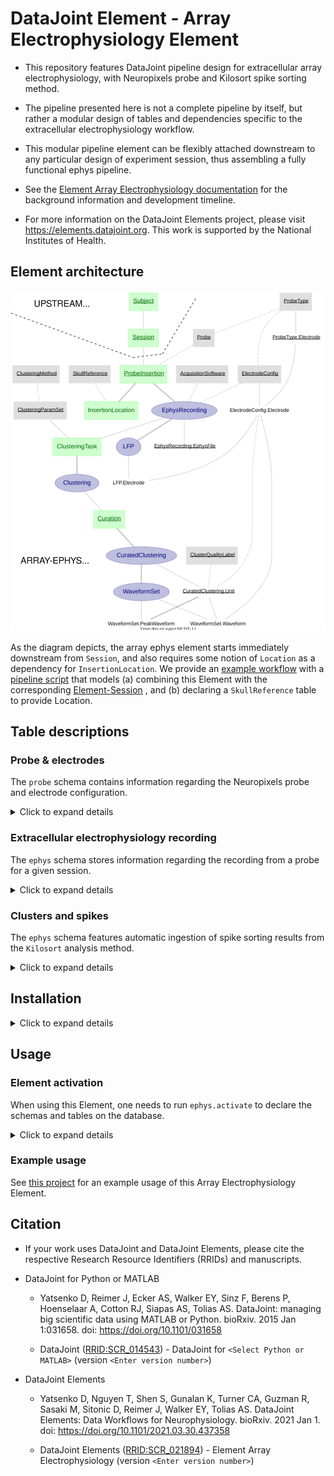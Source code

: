 # DataJoint Element - Array Electrophysiology Element

+ This repository features DataJoint pipeline design for extracellular array electrophysiology, 
with Neuropixels probe and Kilosort spike sorting method. 

+ The pipeline presented here is not a complete pipeline by itself, but rather a modular 
design of tables and dependencies specific to the extracellular electrophysiology workflow. 

+ This modular pipeline element can be flexibly attached downstream 
to any particular design of experiment session, thus assembling a fully functional 
ephys pipeline.

+ See the [Element Array Electrophysiology documentation](https://elements.datajoint.org/description/array_ephys/) for the background information and development timeline.

+ For more information on the DataJoint Elements project, please visit https://elements.datajoint.org.  This work is supported by the National Institutes of Health.

## Element architecture

![element-array-ephys diagram](images/attached_array_ephys_element.svg)

As the diagram depicts, the array ephys element starts immediately downstream from `Session`, 
and also requires some notion of `Location` as a dependency for `InsertionLocation`. We 
provide an [example workflow](https://github.com/datajoint/workflow-array-ephys/) with a 
[pipeline script](https://github.com/datajoint/workflow-array-ephys/blob/main/workflow_array_ephys/pipeline.py)
that models (a) combining this Element with the corresponding [Element-Session](https://github.com/datajoint/element-session)
, and (b) declaring a `SkullReference` table to provide Location.

## Table descriptions

### Probe & electrodes

The `probe` schema contains information regarding the Neuropixels probe and electrode configuration.

<details>
<summary>Click to expand details</summary>

+ `ProbeType` - a lookup table specifying the type of Neuropixels probe (e.g. "neuropixels 1.0", "neuropixels 2.0 single-shank")

+ `ProbeType.Electrode` - all electrode and their properties for a particular probe type
    + An electrode here refers to one recordable electrode site on the Neuropixels probe (e.g. for Neuropixels 1.0, there are 960 sites per shank)

+ `Probe` - record of an actual physical probe, identifiable by some unique ID (e.g. probe's serial number)

+ `ElectrodeConfig` - particular electrode configuration to be used for ephys recording

+ `ElectrodeConfig.Electrode` - corresponding electrodes in `ProbeType.Electrode` that are used for recording in this electrode configuration (e.g. for Neuropixels 1.0 or 2.0, there can be at most 384 electrodes usable for recording per probe)

</details>

### Extracellular electrophysiology recording

The `ephys` schema stores information regarding the recording from a probe for a given session.

<details>
<summary>Click to expand details</summary>

+ `ProbeInsertion` - a surgical insertion of a probe in the brain. Every experimental session consists of one or more entries in `ProbeInsertion` with a corresponding `InsertionLocation` each

+ `EphysRecording` - each `ProbeInsertion` is accompanied by a corresponding `EphysRecording`, specifying the `ElectrodeConfig` used for the recording from the `Probe` defined in such `ProbeInsertion`

</details>

### Clusters and spikes

The `ephys` schema features automatic ingestion of spike sorting results from the `Kilosort` analysis method. 

<details>
<summary>Click to expand details</summary>

+ `Clustering` - specify instance(s) of clustering on an `EphysRecording`, by some `ClusteringMethod`

+ `Curation` - specify instance(s) of curations performed on the output of a given `Clustering`

+ `CuratedClustering` - set of results from a particular round of clustering/curation
    + `CuratedClustering.Unit` - Identified unit(s) from one `Curation`, and the associated properties (e.g. cluster quality, spike times, spike depths, etc.)
    + `WaveformSet` - A set of spike waveforms for units from a given CuratedClustering

</details>

## Installation
<details>
<summary>Click to expand details</summary>

+ Install `element-array-ephys`
    ```
    pip install element-array-ephys
    ```

+ Upgrade `element-array-ephys` previously installed with `pip`
    ```
    pip install --upgrade element-array-ephys
    ```

+ Install `element-interface`
    + `element-interface` is a dependency of `element-array-ephys`, however it is not contained within `requirements.txt`.
    ```
    pip install "element-interface @ git+https://github.com/datajoint/element-interface"
    ```

</details>

## Usage

### Element activation

When using this Element, one needs to run `ephys.activate` to declare the schemas and tables on the database.

<details>
<summary>Click to expand details</summary>

To activate the `element-array-ephys`, ones need to provide:

1. Schema names
    + schema name for the probe module
    + schema name for the ephys module

2. Upstream tables
    + Session table: A set of keys identifying a recording session (see [Element-Session](https://github.com/datajoint/element-session)).
    + SkullReference table: A reference table for InsertionLocation, specifying the skull reference (see [example pipeline](https://github.com/datajoint/workflow-array-ephys/blob/main/workflow_array_ephys/pipeline.py)).

3. Utility functions. See [example definitions here](https://github.com/datajoint/workflow-array-ephys/blob/main/workflow_array_ephys/paths.py)
    + get_ephys_root_data_dir(): Returns your root data directory.
    + get_session_directory(): Returns the path of the session data relative to the root.

For more detail, check the docstring of the `element-array-ephys`:

    help(probe.activate)
    help(ephys.activate)

</details>

### Example usage

See [this project](https://github.com/datajoint/workflow-array-ephys) for an example usage of this Array Electrophysiology Element.

## Citation

+ If your work uses DataJoint and DataJoint Elements, please cite the respective Research Resource Identifiers (RRIDs) and manuscripts.

+ DataJoint for Python or MATLAB
    + Yatsenko D, Reimer J, Ecker AS, Walker EY, Sinz F, Berens P, Hoenselaar A, Cotton RJ, Siapas AS, Tolias AS. DataJoint: managing big scientific data using MATLAB or Python. bioRxiv. 2015 Jan 1:031658. doi: https://doi.org/10.1101/031658

    + DataJoint ([RRID:SCR_014543](https://scicrunch.org/resolver/SCR_014543)) - DataJoint for `<Select Python or MATLAB>` (version `<Enter version number>`)

+ DataJoint Elements
    + Yatsenko D, Nguyen T, Shen S, Gunalan K, Turner CA, Guzman R, Sasaki M, Sitonic D, Reimer J, Walker EY, Tolias AS. DataJoint Elements: Data Workflows for Neurophysiology. bioRxiv. 2021 Jan 1. doi: https://doi.org/10.1101/2021.03.30.437358

    + DataJoint Elements ([RRID:SCR_021894](https://scicrunch.org/resolver/SCR_021894)) - Element Array Electrophysiology (version `<Enter version number>`)